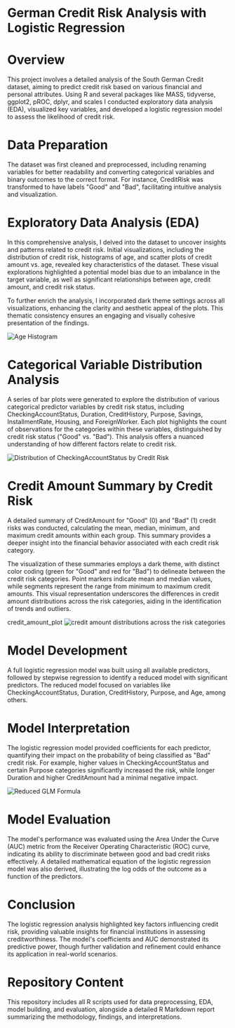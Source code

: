 # German Credit Risk Analysis with Logistic Regression

# Overview
This project involves a detailed analysis of the South German Credit dataset, aiming to predict credit risk based on various financial and personal attributes. Using R and several packages like MASS, tidyverse, ggplot2, pROC, dplyr, and scales I conducted exploratory data analysis (EDA), visualized key variables, and developed a logistic regression model to assess the likelihood of credit risk.


# Data Preparation
The dataset was first cleaned and preprocessed, including renaming variables for better readability and converting categorical variables and binary outcomes to the correct format. For instance, CreditRisk was transformed to have labels "Good" and "Bad", facilitating intuitive analysis and visualization.


# Exploratory Data Analysis (EDA)
In this comprehensive analysis, I delved into the dataset to uncover insights and patterns related to credit risk. Initial visualizations, including the distribution of credit risk, histograms of age, and scatter plots of credit amount vs. age, revealed key characteristics of the dataset. These visual explorations highlighted a potential model bias due to an imbalance in the target variable, as well as significant relationships between age, credit amount, and credit risk status.

To further enrich the analysis, I incorporated dark theme settings across all visualizations, enhancing the clarity and aesthetic appeal of the plots. This thematic consistency ensures an engaging and visually cohesive presentation of the findings.

![Age Histogram](Plots/age_hist_plot.jpg "Age Histogram")

# Categorical Variable Distribution Analysis
A series of bar plots were generated to explore the distribution of various categorical predictor variables by credit risk status, including CheckingAccountStatus, Duration, CreditHistory, Purpose, Savings, InstallmentRate, Housing, and ForeignWorker. Each plot highlights the count of observations for the categories within these variables, distinguished by credit risk status ("Good" vs. "Bad"). This analysis offers a nuanced understanding of how different factors relate to credit risk.

![Distribution of CheckingAccountStatus by Credit Risk](Plots/CheckingAccountStatus_by_CreditRisk.png "Distribution of CheckingAccountStatus by Credit Risk")


# Credit Amount Summary by Credit Risk
A detailed summary of CreditAmount for "Good" (0) and "Bad" (1) credit risks was conducted, calculating the mean, median, minimum, and maximum credit amounts within each group. This summary provides a deeper insight into the financial behavior associated with each credit risk category.

The visualization of these summaries employs a dark theme, with distinct color coding (green for "Good" and red for "Bad") to delineate between the credit risk categories. Point markers indicate mean and median values, while segments represent the range from minimum to maximum credit amounts. This visual representation underscores the differences in credit amount distributions across the risk categories, aiding in the identification of trends and outliers.

credit_amount_plot
![credit amount distributions across the risk categories](Plots/credit_amount_plot.jpg "credit amount distributions across the risk categories")

# Model Development
A full logistic regression model was built using all available predictors, followed by stepwise regression to identify a reduced model with significant predictors. The reduced model focused on variables like CheckingAccountStatus, Duration, CreditHistory, Purpose, and Age, among others.


# Model Interpretation
The logistic regression model provided coefficients for each predictor, quantifying their impact on the probability of being classified as "Bad" credit risk. For example, higher values in CheckingAccountStatus and certain Purpose categories significantly increased the risk, while longer Duration and higher CreditAmount had a minimal negative impact.

![Reduced GLM Formula](Plots/formula.JPG "Reduced GLM Formula")

# Model Evaluation
The model's performance was evaluated using the Area Under the Curve (AUC) metric from the Receiver Operating Characteristic (ROC) curve, indicating its ability to discriminate between good and bad credit risks effectively. A detailed mathematical equation of the logistic regression model was also derived, illustrating the log odds of the outcome as a function of the predictors.


# Conclusion
The logistic regression analysis highlighted key factors influencing credit risk, providing valuable insights for financial institutions in assessing creditworthiness. The model's coefficients and AUC demonstrated its predictive power, though further validation and refinement could enhance its application in real-world scenarios.


# Repository Content
This repository includes all R scripts used for data preprocessing, EDA, model building, and evaluation, alongside a detailed R Markdown report summarizing the methodology, findings, and interpretations.
